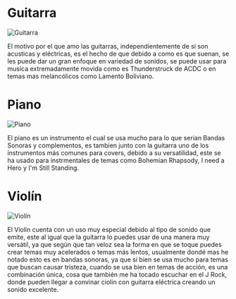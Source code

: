 # Guitarra

![Guitarra](https://www.superprof.mx/blog/wp-content/uploads/2020/03/aprender-guitarra-principiante-1060x704.jpg)

El motivo por el que amo las guitarras, independientemente de si son acusticas y eléctricas, es el hecho de que debido a como es que suenan, se les puede dar un gran enfoque en variedad de sonidos, se puede usar para musica extremadamente movida como es Thunderstruck de ACDC o en temas mas melancólicos como Lamento Boliviano.

# Piano

![Piano](https://mx.yamaha.com/es/files/slider_03_sp_5b600302b8a662fc6ea96efb9cf46b72.jpg?impolicy=resize&imwid=1000&imhei=1000)

El piano es un instrumento el cual se usa mucho para lo que serian Bandas Sonoras y complementos, es tambien junto con la guitarra uno de los instrumentos más comunes para covers, debido a su versatilidad, este se ha usado para instrmentales de temas como Bohemian Rhapsody, I need a Hero y I'm Still Standing.

# Violín

![Violin](https://www.superprof.mx/blog/wp-content/uploads/2018/07/empezando-a-practicar-violin.jpg)

El Violín cuenta con un uso muy especial debido al tipo de sonido que emite, este al igual que la guitarra lo puedes usar de una manera muy versátil, ya que según que tan veloz sea la forma en que se toque puedes crear temas muy acelerados o temas más lentos, usualmente dondé mas he notado esto es en bandas sonoras, ya que si bien se usa mucho para temas que buscan causar tristeza, cuando se usa bien en temas de acción, es una combinación única, cosa que también me ha tocado escuchar en el J Rock, donde pueden llegar a convinar ciolin con guitarra eléctrica creando un sonido excelente.
